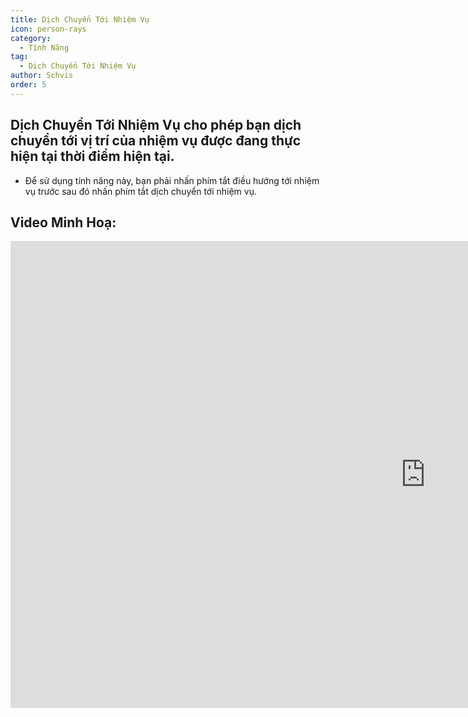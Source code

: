 ```yaml
---
title: Dịch Chuyển Tới Nhiệm Vụ
icon: person-rays
category:
  - Tính Năng
tag:
  - Dịch Chuyển Tới Nhiệm Vụ
author: Schvis
order: 5
---
```


## Dịch Chuyển Tới Nhiệm Vụ cho phép bạn dịch chuyển tới vị trí của nhiệm vụ được đang thực hiện tại thời điểm hiện tại.
- Để sử dụng tính năng này, bạn phải nhấn phím tắt điều hướng tới nhiệm vụ trước sau đó nhấn phím tắt dịch chuyển tới nhiệm vụ.

## Video Minh Hoạ:

<div class="iframe-container"><iframe width="1328" height="747" src="https://www.youtube.com/embed/HNdQu39G2Tc?list=PL5eI1Tb64p56g27qfYk7VuFTz4FK6YrKa" title="Korepi - QuestTP" frameborder="0" allow="accelerometer; autoplay; clipboard-write; encrypted-media; gyroscope; picture-in-picture; web-share" referrerpolicy="strict-origin-when-cross-origin" allowfullscreen></iframe></div>
